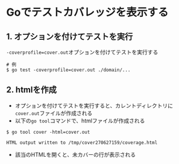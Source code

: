 # Goでテストカバレッジを表示する

## 1. オプションを付けてテストを実行
`-coverprofile=cover.out`オプションを付けてテストを実行する
```
# 例
$ go test -coverprofile=cover.out ./domain/...
```

## 2. htmlを作成
- オプションを付けてテストを実行すると、カレントディレクトリに`cover.out`ファイルが作成される
- 以下の`go tool`コマンドで、htmlファイルが作成される

```
$ go tool cover -html=cover.out

HTML output written to /tmp/cover270627159/coverage.html
```
- 該当のHTMLを開くと、未カバーの行が表示される
